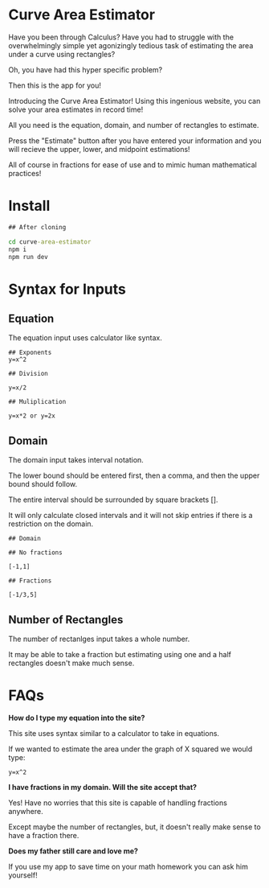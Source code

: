 # Curve Area Estimator

Have you been through Calculus? Have you had to struggle with the overwhelmingly simple yet agonizingly tedious task of estimating the area under a curve using rectangles?

Oh, you have had this hyper specific problem?

Then this is the app for you!

Introducing the Curve Area Estimator! Using this ingenious website, you can solve your area estimates in record time!

All you need is the equation, domain, and number of rectangles to estimate. 

Press the "Estimate" button after you have entered your information and you will recieve the upper, lower, and midpoint estimations!

All of course in fractions for ease of use and to mimic human mathematical practices!

# Install

``` cmd
## After cloning

cd curve-area-estimator
npm i
npm run dev
```

# Syntax for Inputs

## Equation

The equation input uses calculator like syntax.

```
## Exponents
y=x^2

## Division

y=x/2

## Muliplication

y=x*2 or y=2x
```

## Domain

The domain input takes interval notation. 

The lower bound should be entered first, then a comma, and then the upper bound should follow. 

The entire interval should be surrounded by square brackets [].

It will only calculate closed intervals and it will not skip entries if there is a restriction on the domain.

```
## Domain

## No fractions

[-1,1]

## Fractions

[-1/3,5]
```

## Number of Rectangles

The number of rectanlges input takes a whole number.

It may be able to take a fraction but estimating using one and a half rectangles doesn't make much sense.

# FAQs

**How do I type my equation into the site?**

This site uses syntax similar to a calculator to take in equations. 

If we wanted to estimate the area under the graph of X squared we would type:

```
y=x^2
```

**I have fractions in my domain. Will the site accept that?**

Yes! Have no worries that this site is capable of handling fractions anywhere. 

Except maybe the number of rectangles, but, it doesn't really make sense to have a fraction there.

**Does my father still care and love me?**

If you use my app to save time on your math homework you can ask him yourself!
